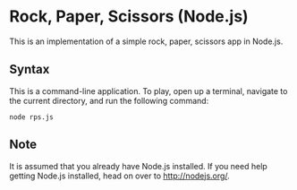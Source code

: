 # Rock, Paper, Scissors (Node.js)

This is an implementation of a simple rock, paper, scissors app in Node.js.

## Syntax

This is a command-line application. To play, open up a terminal, navigate to
the current directory, and run the following command:

```
node rps.js
```

## Note

It is assumed that you already have Node.js installed. If you need help getting
Node.js installed, head on over to http://nodejs.org/.
